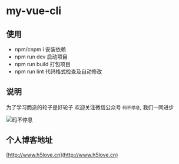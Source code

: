 # my-vue-cli

## 使用
+ npm/cnpm i  安装依赖
+ npm run dev 启动项目
+ npm run build 打包项目
+ npm run lint 代码格式检查及自动修改

## 说明
为了学习而造的轮子是好轮子
欢迎关注微信公众号 `码不停息`, 我们一同进步

![码不停息](http://www.h5love.cn/upload/img/gongzhonghao.jpg)

## 个人博客地址
[http://www.h5love.cn](http://www.h5love.cn)


